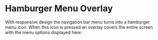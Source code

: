 # Hamburger Menu Overlay

With responsive design the navigation bar menu turns into a hamburger menu icon. When this icon is pressed an overlay covers the entire screen with the menu options displayed here.
